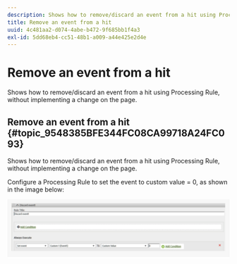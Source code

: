 ```yaml
---
description: Shows how to remove/discard an event from a hit using Processing Rule, without implementing a change on the page.
title: Remove an event from a hit
uuid: 4c481aa2-d074-4abe-b472-9f685bb1f4a3
exl-id: 5dd68eb4-cc51-48b1-a009-a44e425e2d4e
---
```

# Remove an event from a hit

Shows how to remove/discard an event from a hit using Processing Rule, without implementing a change on the page.

## Remove an event from a hit {#topic_9548385BFE344FC08CA99718A24FC093}

Shows how to remove/discard an event from a hit using Processing Rule, without implementing a change on the page.

Configure a Processing Rule to set the event to custom value = 0, as shown in the image below:

![](assets/remove_event.png)
